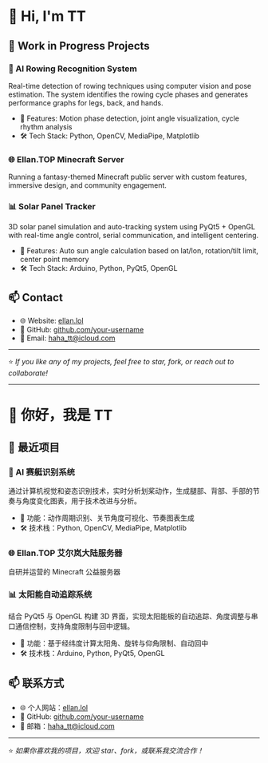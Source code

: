 # 👋 Hi, I'm TT

## 🚧 Work in Progress Projects

### 🔬 AI Rowing Recognition System
Real-time detection of rowing techniques using computer vision and pose estimation. The system identifies the rowing cycle phases and generates performance graphs for legs, back, and hands.

- 🧠 Features: Motion phase detection, joint angle visualization, cycle rhythm analysis
- 🛠 Tech Stack: Python, OpenCV, MediaPipe, Matplotlib

### 🌐 Ellan.TOP Minecraft Server
Running a fantasy-themed Minecraft public server with custom features, immersive design, and community engagement.

### 📊 Solar Panel Tracker
3D solar panel simulation and auto-tracking system using PyQt5 + OpenGL with real-time angle control, serial communication, and intelligent centering.

- 🔄 Features: Auto sun angle calculation based on lat/lon, rotation/tilt limit, center point memory
- 🛠 Tech Stack: Arduino, Python, PyQt5, OpenGL

## 📫 Contact

- 🌐 Website: [ellan.lol](http://ellan.lol)
- 🐙 GitHub: [github.com/your-username](https://github.com/your-username)
- 📧 Email: haha_tt@icloud.com

---

⭐️ *If you like any of my projects, feel free to star, fork, or reach out to collaborate!*

---

# 👋 你好，我是 TT


## 🚧 最近项目

### 🔬 AI 赛艇识别系统
通过计算机视觉和姿态识别技术，实时分析划桨动作，生成腿部、背部、手部的节奏与角度变化图表，用于技术改进与分析。

- 🧠 功能：动作周期识别、关节角度可视化、节奏图表生成
- 🛠 技术栈：Python, OpenCV, MediaPipe, Matplotlib

### 🌐 Ellan.TOP 艾尔岚大陆服务器
自研并运营的 Minecraft 公益服务器

### 📊 太阳能自动追踪系统
结合 PyQt5 与 OpenGL 构建 3D 界面，实现太阳能板的自动追踪、角度调整与串口通信控制，支持角度限制与回中逻辑。

- 🔄 功能：基于经纬度计算太阳角、旋转与仰角限制、自动回中
- 🛠 技术栈：Arduino, Python, PyQt5, OpenGL

## 📫 联系方式

- 🌐 个人网站：[ellan.lol](http://ellan.lol)
- 🐙 GitHub: [github.com/your-username](https://github.com/your-username)
- 📧 邮箱：haha_tt@icloud.com

---

⭐️ *如果你喜欢我的项目，欢迎 star、fork，或联系我交流合作！*


